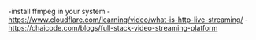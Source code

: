-install ffmpeg in your system
-https://www.cloudflare.com/learning/video/what-is-http-live-streaming/
-https://chaicode.com/blogs/full-stack-video-streaming-platform